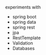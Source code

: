 experiments with 
* spring boot
* spring data
* spring rest
* jpa
* RestTemplate
* Validation
* Databases
